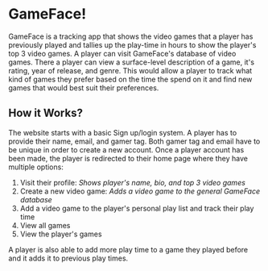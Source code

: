 # GameFace!

GameFace is a tracking app that shows the video games that a player has previously played and tallies up the play-time in hours to show the player's top 3 video games. A player can visit GameFace's database of video games. There a player can view a surface-level description of a game, it's rating, year of release, and genre. This would allow a player to track what kind of games they prefer based on the time the spend on it and find new games that would best suit their preferences.

## How it Works?

The website starts with a basic Sign up/login system. A player has to provide their name, email, and gamer tag. Both gamer tag and email have to be unique in order to create a new account. Once a player account has been made, the player is redirected to their home page where they have multiple options:

1. Visit their profile: _Shows player's name, bio, and top 3 video games_
2. Create a new video game: _Adds a video game to the general GameFace database_
3. Add a video game to the player's personal play list and track their play time
4. View all games
5. View the player's games

A player is also able to add more play time to a game they played before and it adds it to previous play times.
